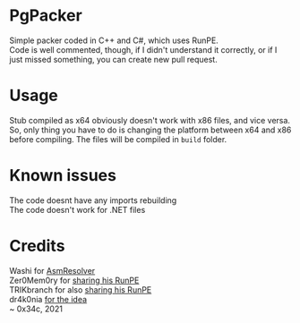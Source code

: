 # PgPacker
Simple packer coded in C++ and C#, which uses RunPE.</br>
Code is well commented, though, if I didn't understand it correctly, or if I just missed something, you can create new pull request.
# Usage
Stub compiled as x64 obviously doesn't work with x86 files, and vice versa.</br>
So, only thing you have to do is changing the platform between x64 and x86 before compiling. The files will be compiled in `build` folder.
# Known issues
The code doesnt have any imports rebuilding</br>
The code doesn't work for .NET files
# Credits
Washi for <a href="https://github.com/Washi1337/AsmResolver">AsmResolver</a></br>
Zer0Mem0ry for <a href="https://github.com/Zer0Mem0ry/RunPE/blob/master/RunPE.cpp">sharing his RunPE</a></br>
TRIKbranch for also <a href="https://github.com/TRIKbranch/RunPE-X86--X64-/blob/master/RunPE.cpp">sharing his RunPE</a></br>
dr4k0nia <a href="https://github.com/dr4k0nia/Origami">for the idea</a></br>
~ 0x34c, 2021
